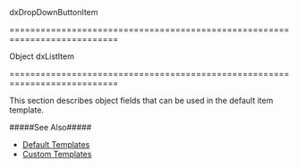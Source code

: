 <!--id-->dxDropDownButtonItem<!--/id-->
===========================================================================
<!--type-->Object<!--/type-->
<!--inherits-->dxListItem<!--/inherits-->
===========================================================================

<!--shortDescription-->
This section describes object fields that can be used in the default item template.
<!--/shortDescription-->

<!--fullDescription-->
#####See Also#####
- [Default Templates](/Documentation/Guide/Widgets/Common/Templates/#Default_Templates)
- [Custom Templates](/Documentation/Guide/Widgets/Common/Templates/#Custom_Templates)
<!--/fullDescription-->